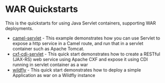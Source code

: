 WAR Quickstarts
===============

This is the quickstarts for using Java Servlet containers, supporting WAR deployments.

* [camel-servlet](camel-servlet) - This example demonstrates how you can use Servlet to expose a http service in a Camel route, and run that in a servlet container such as Apache Tomcat.
* [cxf-cdi-servlet](cxf-cdi-servlet) - This quick start demonstrates how to create a RESTful (JAX-RS) web service using Apache CXF and expose it using CDI running in servlet container as a war
* [wildfly](wildfly) - This quick start demonstrates how to deploy a simple Application as war on a Wildfly instance

 

